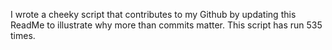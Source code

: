I wrote a cheeky script that contributes to my Github by updating this ReadMe to illustrate why more than commits matter. This script has run 535 times.